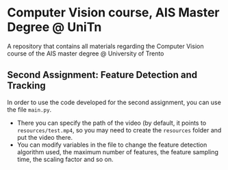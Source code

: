 # Computer Vision course, AIS Master Degree @ UniTn
A repository that contains all materials regarding the Computer Vision course of the AIS master degree @ University of Trento

## Second Assignment: Feature Detection and Tracking
In order to use the code developed for the second assignment, you can use the file `main.py`. 
- There you can specify the path of the video (by default, it points to `resources/test.mp4`, so you may need to create the `resources` folder and put the video there.
- You can modify variables in the file to change the feature detection algorithm used, the maximum number of features, the feature sampling time, the scaling factor and so on.
